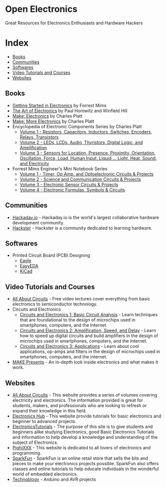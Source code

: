 # Open Electronics

Great Resources for Electronics Enthusiasts and Hardware Hackers

# Index

- [Books](#books)
- [Communities](#communities)
- [Softwares](#softwares)
- [Video Tutorials and Courses](#videos)
- [Websites](#websites)


## Books

- [Getting Started in Electronics](https://www.amazon.com/Getting-Started-Electronics-Forrest-Mims/dp/B001QTFKK4) by Forrest Mims
- [The Art of Electronics](https://www.amazon.com/Art-Electronics-Paul-Horowitz/dp/0521809266) by Paul Horowitz and Winfield Hill
- [Make: Electronics](https://www.amazon.com/Make-Electronics-Discovery-Charles-Platt/dp/0596153740) by Charles Platt
- [Make: More Electronics](https://www.amazon.com/Make-Electronics-Journey-Amplifiers-Randomicity/dp/1449344046) by Charles Platt
- Encyclopedia of Electronic Components Series by Charles Platt
  - [Volume 1 - Resistors, Capacitors, Inductors, Switches, Encoders, Relays, Transistors](https://www.amazon.com/Encyclopedia-Electronic-Components-Capacitors-Transistors/dp/1449333893)
  - [Volume 2 - LEDs, LCDs, Audio, Thyristors, Digital Logic, and Amplification](https://www.amazon.com/Encyclopedia-Electronic-Components-Thyristors-Amplification/dp/1449334180)
  - [Volume 3 - Sensors for Location, Presence, Proximity, Orientation, Oscillation, Force, Load, Human Input, Liquid ... Light, Heat, Sound, and Electricity](https://www.amazon.com/Encyclopedia-Electronic-Components-Orientation-Oscillation/dp/1449334318)
- Forrest Mims Engineer's Mini Notebook Series
  - [Volume 1 - Timer, Op Amp, and Optoelectronic Circuits & Projects](https://www.amazon.com/Timer-Amp-Optoelectronic-Circuits-Projects/dp/0945053290)
  - [Volume 2 - Science and Communication Circuits & Projects](https://www.amazon.com/Science-Communication-Circuits-Projects-Forrest/dp/0945053320)
  - [Volume 3 - Electronic Sensor Circuits & Projects](https://www.amazon.com/Electronic-Circuits-Projects-Engineers-Notebook/dp/0945053312)
  - [Volume 4 - Electronic Formulas, Symbols & Circuits](https://www.amazon.com/Electronic-Formulas-Symbols-Circuits-Forrest/dp/0945053304)

## Communities

- [Hackaday.io](https://hackaday.io) - Hackaday.io is the world's largest collaborative hardware development community.
- [Hackster](https://www.hackster.io) - Hackster is a community dedicated to learning hardware.

## Softwares

- Printed Circuit Board (PCB) Designing
  - [Eagle](http://www.autodesk.com/products/eagle/overview)
  - [EasyEDA](https://easyeda.com/)
  - [KiCad](http://kicad-pcb.org/)

## Video Tutorials and Courses

- [All About Circuits](http://www.allaboutcircuits.com/video-lectures/) - Free video lectures cover everything from basic electronics to semiconductor technology.
- Circuits and Electronics
  - [Circuits and Electronics 1: Basic Circuit Analysis](https://www.edx.org/course/circuits-electronics-1-basic-circuit-mitx-6-002-1x-0) - Learn techniques that are foundational to the design of microchips used in smartphones, computers, and the Internet.
  - [Circuits and Electronics 2: Amplification, Speed, and Delay](https://www.edx.org/course/circuits-electronics-2-amplification-mitx-6-002-2x-0) - Learn how to speed up digital circuits and build amplifiers in the design of microchips used in smartphones, computers, and the Internet.
  - [Circuits and Electronics 3: Applications](https://www.edx.org/course/circuits-electronics-3-applications-mitx-6-002-3x-0) - Learn about cool applications, op-amps and filters in the design of microchips used in smartphones, computers, and the internet.
- [MAKE Presents](https://www.youtube.com/playlist?list=PL970BF3F6D77B12E8) - An in-depth look inside electronics and what makes it work.

## Websites

- [All About Circuits](http://www.allaboutcircuits.com/textbook/) - This website provides a series of volumes covering electricity and electronics. The information provided is great for students, makers, and professionals who are looking to refresh or expand their knowledge in this field.
- [Electronics Hub](http://www.electronicshub.org/) - This website provide tutorials for basic electronics and beginner to advanced projects.
- [ElectronicsTutorials](http://www.electronics-tutorials.ws/) - The purpose of this site is to give students and beginners alike studying Electronics, good Basic Electronics Tutorials and information to help develop a knowledge and understanding of the subject of Electronics.
- [PighiXXX](http://www.pighixxx.com/test/) - This website is dedicated to all lovers of electronics and programming.
- [SparkFun](https://learn.sparkfun.com/) - SparkFun is an online retail store that sells the bits and pieces to make your electronics projects possible. SparkFun also offers classes and online tutorials to help educate individuals in the wonderful world of embedded electronics.
- [Technoblogy](http://www.technoblogy.com/) - Arduino and AVR projects
